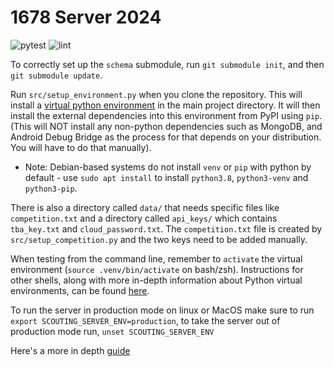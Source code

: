 # 1678 Server 2024

![pytest](https://github.com/frc1678/server/workflows/pytest/badge.svg)
![lint](https://github.com/frc1678/server/workflows/lint/badge.svg)

To correctly set up the `schema` submodule, run `git submodule init`, and then `git submodule update`.

Run `src/setup_environment.py` when you clone the repository. This will install a [virtual python environment](https://docs.python.org/3/glossary.html#term-virtual-environment) in the main project directory. It will then install the external dependencies into this environment from PyPI using 
`pip`. (This will NOT install any non-python dependencies such as MongoDB, and Android Debug Bridge as the process for that depends on your 
distribution. You will have to do that manually).
  - Note: Debian-based systems do not install `venv` or `pip` with python by default - use `sudo apt install` to install `python3.8`, `python3-venv` and `python3-pip`.

There is also a directory called `data/` that needs specific files like `competition.txt` and a directory called `api_keys/` which contains `tba_key.txt` and `cloud_password.txt`.
The `competition.txt` file is created by `src/setup_competition.py` and the two keys need to be added manually.

When testing from the command line, remember to `activate` the virtual environment (`source .venv/bin/activate` on
bash/zsh). Instructions for other shells, along with more in-depth information about Python virtual environments, can be
found [here](https://docs.python.org/3/library/venv.html).

To run the server in production mode on linux or MacOS make sure to run `export SCOUTING_SERVER_ENV=production`, to take the server out of production mode run, `unset SCOUTING_SERVER_ENV`

Here's a more in depth [guide](https://docs.google.com/document/d/1we0nVUmStMlVM6SrkcGMQf_yKRHrKUWr4VFLOseBXjQ/edit?usp=sharing)
